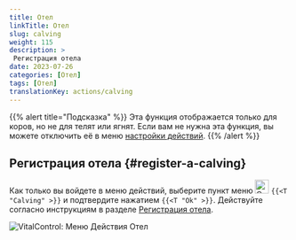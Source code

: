 ```yaml
---
title: Отел
linkTitle: Отел
slug: calving
weight: 115
description: >
 Регистрация отела
date: 2023-07-26
categories: [Отел]
tags: [Отел]
translationKey: actions/calving
---
```

{{% alert title="Подсказка" %}}
Эта функция отображается только для коров, но не для телят или ягнят.
Если вам не нужна эта функция, вы можете отключить её в меню [настройки действий](../setting/).
{{% /alert %}}

## Регистрация отела {#register-a-calving}

Как только вы войдете в меню действий, выберите пункт меню <img src="/icons/actions/calving.svg" width="25" align="bottom" alt="Отел"  alt="Отел"/> `{{<T "Calving" >}}` и подтвердите нажатием `{{<T "Ok" >}}`. Действуйте согласно инструкциям в разделе [Регистрация отела](/ru/docs/new/calving/).

   ![VitalControl: Меню Действия Отел](../images/calving.png "Отел")
